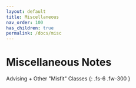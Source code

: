 ```yaml
---
layout: default
title: Miscellaneous
nav_order: 100
has_children: true
permalink: /docs/misc
---
```


# Miscellaneous Notes

Advising + Other "Misfit" Classes
{: .fs-6 .fw-300 }
